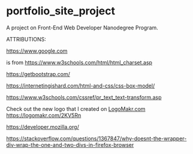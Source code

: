 # portfolio_site_project
A project on Front-End Web Developer Nanodegree Program.

ATTRIBUTIONS:

https://www.google.com

<meta charset="UTF-8"> is from https://www.w3schools.com/html/html_charset.asp

https://getbootstrap.com/

https://internetingishard.com/html-and-css/css-box-model/

https://www.w3schools.com/cssref/pr_text_text-transform.asp

Check out the new logo that I created on <a href="http://logomakr.com" title="Logo Makr">LogoMakr.com</a> https://logomakr.com/2KV5Rn

https://developer.mozilla.org/

https://stackoverflow.com/questions/1367847/why-doesnt-the-wrapper-div-wrap-the-one-and-two-divs-in-firefox-browser
